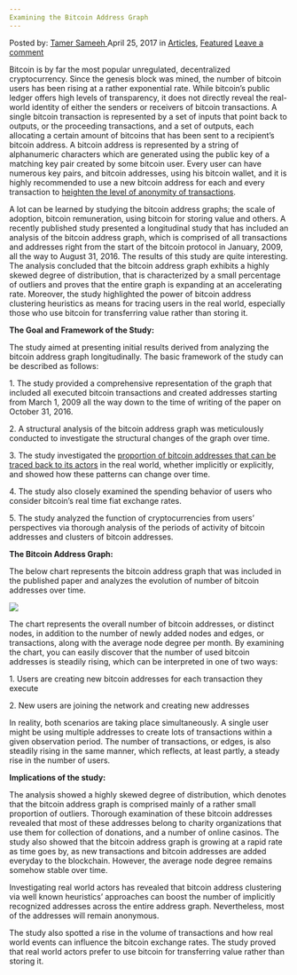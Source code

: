 ```yaml
---
Examining the Bitcoin Address Graph
---
```

<article class="post-listing post-19380 post type-post status-publish format-standard has-post-thumbnail hentry category-deepdot-news tag-address tag-bitcoin tag-examining tag-graph">
    <div class="post-inner">
    <p class="post-meta">
    <span>Posted by: <a href="https://www.deepdotweb.com/author/tamersameeh/" title="">Tamer Sameeh </a></span>
    <span>April 25, 2017</span>
    <span>in <a href="https://www.deepdotweb.com/category/articles/" rel="category tag">Articles</a>, <a href="https://www.deepdotweb.com/category/deepdot-news/" rel="category tag">Featured</a></span>
    <span><a href="https://www.deepdotweb.com/2017/04/25/examining-bitcoin-address-graph/#respond">Leave a comment</a></span>
    </p>
    <div class="clear"></div>
    <div class="entry">
    <p>Bitcoin is by far the most popular unregulated, decentralized cryptocurrency. Since the genesis block was mined, the number of bitcoin users has been rising at a rather exponential rate. While bitcoin&#8217;s public ledger offers high levels of transparency, it does not directly reveal the real-world identity of either the senders or receivers of bitcoin transactions. A single bitcoin transaction is represented by a set of inputs that point back to outputs, or the proceeding transactions, and a set of outputs, each allocating a certain amount of bitcoins that has been sent to a recipient&#8217;s bitcoin address. A bitcoin address is represented by a string of alphanumeric characters which are generated using the public key of a matching key pair created by some bitcoin user. Every user can have numerous key pairs, and bitcoin addresses, using his bitcoin wallet, and it is highly recommended to use a new bitcoin address for each and every transaction to <a href="https://www.deepdotweb.com/jolly-rogers-security-guide-for-beginners/obtaining-sending-and-receiving-bitcoins-anonymously/">heighten the level of anonymity of transactions</a>.</p>
    <p>A lot can be learned by studying the bitcoin address graphs; the scale of adoption, bitcoin remuneration, using bitcoin for storing value and others. A recently published study presented a longitudinal study that has included an analysis of the bitcoin address graph, which is comprised of all transactions and addresses right from the start of the bitcoin protocol in January, 2009, all the way to August 31, 2016. The results of this study are quite interesting. The analysis concluded that the bitcoin address graph exhibits a highly skewed degree of distribution, that is characterized by a small percentage of outliers and proves that the entire graph is expanding at an accelerating rate. Moreover, the study highlighted the power of bitcoin address clustering heuristics as means for tracing users in the real world, especially those who use bitcoin for transferring value rather than storing it.</p>
    <p><strong>The Goal and Framework of the Study:</strong></p>
    <p>The study aimed at presenting initial results derived from analyzing the bitcoin address graph longitudinally. The basic framework of the study can be described as follows:</p>
    <p>1. The study provided a comprehensive representation of the graph that included all executed bitcoin transactions and created addresses starting from March 1, 2009 all the way down to the time of writing of the paper on October 31, 2016.</p>
    <p>2. A structural analysis of the bitcoin address graph was meticulously conducted to investigate the structural changes of the graph over time.</p>
    <p>3. The study investigated the <a href="http://v">proportion of bitcoin addresses that can be traced back to its actors</a> in the real world, whether implicitly or explicitly, and showed how these patterns can change over time.</p>
    <p>4. The study also closely examined the spending behavior of users who consider bitcoin&#8217;s real time fiat exchange rates.</p>
    <p>5. The study analyzed the function of cryptocurrencies from users&#8217; perspectives via thorough analysis of the periods of activity of bitcoin addresses and clusters of bitcoin addresses.</p>
    <p><strong>The Bitcoin Address Graph:</strong></p>
    <p>The below chart represents the bitcoin address graph that was included in the published paper and analyzes the evolution of number of bitcoin addresses over time.</p>
    <p><img class="wp-image-19390 aligncenter" src="https://www.deepdotweb.com/wp-content/uploads/2017/04/word-image-97.png" srcset="https://www.deepdotweb.com/wp-content/uploads/2017/04/word-image-97.png 486w, https://www.deepdotweb.com/wp-content/uploads/2017/04/word-image-97-300x213.png 300w" sizes="(max-width: 486px) 100vw, 486px"/></p>
    <p>The chart represents the overall number of bitcoin addresses, or distinct nodes, in addition to the number of newly added nodes and edges, or transactions, along with the average node degree per month. By examining the chart, you can easily discover that the number of used bitcoin addresses is steadily rising, which can be interpreted in one of two ways:</p>
    <p>1. Users are creating new bitcoin addresses for each transaction they execute</p>
    <p>2. New users are joining the network and creating new addresses</p>
    <p>In reality, both scenarios are taking place simultaneously. A single user might be using multiple addresses to create lots of transactions within a given observation period. The number of transactions, or edges, is also steadily rising in the same manner, which reflects, at least partly, a steady rise in the number of users.</p>
    <p><strong>Implications of the study:</strong></p>
    <p>The analysis showed a highly skewed degree of distribution, which denotes that the bitcoin address graph is comprised mainly of a rather small proportion of outliers. Thorough examination of these bitcoin addresses revealed that most of these addresses belong to charity organizations that use them for collection of donations, and a number of online casinos. The study also showed that the bitcoin address graph is growing at a rapid rate as time goes by, as new transactions and bitcoin addresses are added everyday to the blockchain. However, the average node degree remains somehow stable over time.</p>
    <p>Investigating real world actors has revealed that bitcoin address clustering via well known heuristics&#8217; approaches can boost the number of implicitly recognized addresses across the entire address graph. Nevertheless, most of the addresses will remain anonymous.</p>
    <p>The study also spotted a rise in the volume of transactions and how real world events can influence the bitcoin exchange rates. The study proved that real world actors prefer to use bitcoin for transferring value rather than storing it.</p>
    </div>
    <span style="display:none"><a href="https://www.deepdotweb.com/tag/address/" rel="tag">address</a> <a href="https://www.deepdotweb.com/tag/bitcoin/" rel="tag">bitcoin</a> <a href="https://www.deepdotweb.com/tag/examining/" rel="tag">examining</a> <a href="https://www.deepdotweb.com/tag/graph/" rel="tag">graph</a></span> <span style="display:none" class="updated">2017-04-25</span>
    <div style="display:none" class="vcard author" itemprop="author" itemscope itemtype="http://schema.org/Person"><strong class="fn" itemprop="name"><a href="https://www.deepdotweb.com/author/tamersameeh/" title="Posts by Tamer Sameeh" rel="author">Tamer Sameeh</a></strong></div>
    </div>
</article>

